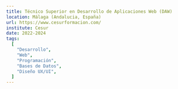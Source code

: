 ```yaml
---
title: Técnico Superior en Desarrollo de Aplicaciones Web (DAW)
location: Málaga (Andalucia, España)
url: https://www.cesurformacion.com/
institute: Cesur
date: 2022-2024
tags:
  [
    "Desarrollo",
    "Web",
    "Programación",
    "Bases de Datos",
    "Diseño UX/UI",
  ]
---
```

